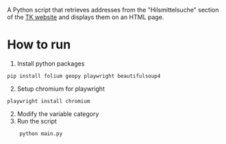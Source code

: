 A Python script that retrieves addresses from the "Hilsmittelsuche" section of the [TK website](https://www.tk.de/service/app/2003358/hilfsmittelsuche/suche.app) and displays them on an HTML page.

# How to run
1. Install python packages
```
pip install folium geopy playwright beautifulsoup4
```
2. Setup chromium for playwright
```
playwright install chromium   
```
2. Modify the variable category
3. Run the script
```
    python main.py
```
